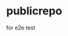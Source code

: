 # publicrepo
for e2e test














































































































































































































































































































































































































































































































































































































































































































































































































































































































































































































































































































